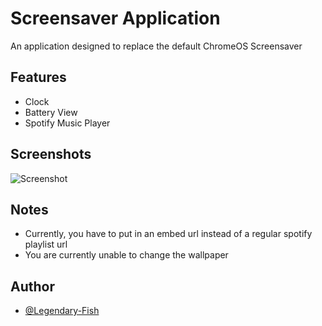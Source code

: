 
# Screensaver Application

An application designed to replace the default ChromeOS Screensaver

## Features

- Clock
- Battery View
- Spotify Music Player

## Screenshots

![Screenshot](https://media.discordapp.net/attachments/1134712593987158066/1216871336258044086/image.png?ex=6601f6be&is=65ef81be&hm=d6df72c886952e8e6d25fc21c7bc45c2d60986406b58a918021b5a5c84612e4f&=&format=webp&quality=lossless&width=550&height=309)

## Notes
- Currently, you have to put in an embed url instead of a regular spotify playlist url
- You are currently unable to change the wallpaper

## Author

- [@Legendary-Fish](https://www.github.com/Legendary-Fish)

